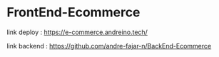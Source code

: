 # FrontEnd-Ecommerce

link deploy : https://e-commerce.andreino.tech/

link backend : https://github.com/andre-fajar-n/BackEnd-Ecommerce
